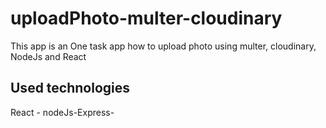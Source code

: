 # uploadPhoto-multer-cloudinary
This app is an One task app how to upload photo using multer,  cloudinary, NodeJs and React
## Used technologies 
React - nodeJs-Express-
